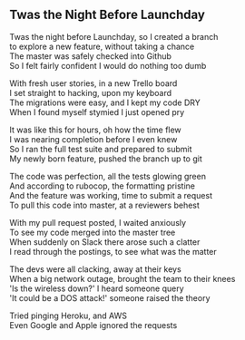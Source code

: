 ## Twas the Night Before Launchday

Twas the night before Launchday, so I created a branch<br>
to explore a new feature, without taking a chance<br>
The master was safely checked into Github<br>
So I felt fairly confident I would do nothing too dumb<br>

With fresh user stories, in a new Trello board<br>
I set straight to hacking, upon my keyboard<br>
The migrations were easy, and I kept my code DRY<br>
When I found myself stymied I just opened pry<br>

It was like this for hours, oh how the time flew<br>
I was nearing completion before I even knew<br>
So I ran the full test suite and prepared to submit<br>
My newly born feature, pushed the branch up to git<br>

The code was perfection, all the tests glowing green<br>
And according to rubocop, the formatting pristine<br>
And the feature was working, time to submit a request<br>
To pull this code into master, at a reviewers behest<br>

With my pull request posted, I waited anxiously<br>
To see my code merged into the master tree<br>
When suddenly on Slack there arose such a clatter<br>
I read through the postings, to see what was the matter<br>

The devs were all clacking, away at their keys<br>
When a big network outage, brought the team to their knees<br>
'Is the wireless down?' I heard someone query<br>
'It could be a DOS attack!' someone raised the theory<br>

Tried pinging Heroku, and AWS<br>
Even Google and Apple ignored the requests<br>